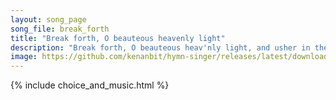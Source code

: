```yaml
---
layout: song_page
song_file: break_forth
title: "Break forth, O beauteous heavenly light"
description: "Break forth, O beauteous heav'nly light, and usher in the morning. O shepherds, shrink not with affright, but hear the angel's warning. This child, no... english christian 4part morning"
image: https://github.com/kenanbit/hymn-singer/releases/latest/download/break_forth-trad.png
---
```


{% include choice_and_music.html %}